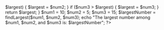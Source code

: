 <?php
function findLargest($num1, $num2, $num3) {
    $largest = $num1;

    if ($num2 > $largest) {
        $largest = $num2;
    }

    if ($num3 > $largest) {
        $largest = $num3;
    }

    return $largest;
}

$num1 = 10;
$num2 = 5;
$num3 = 15;

$largestNumber = findLargest($num1, $num2, $num3);

echo "The largest number among $num1, $num2, and $num3 is: $largestNumber";
?>

